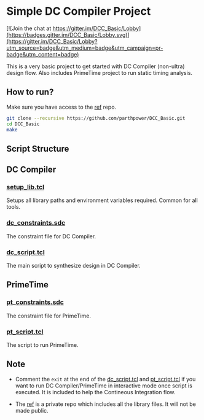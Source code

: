 # Simple DC Compiler Project

[![Join the chat at https://gitter.im/DCC_Basic/Lobby](https://badges.gitter.im/DCC_Basic/Lobby.svg)](https://gitter.im/DCC_Basic/Lobby?utm_source=badge&utm_medium=badge&utm_campaign=pr-badge&utm_content=badge)

This is a very basic project to get started with DC Compiler (non-ultra) design flow. Also includes PrimeTime project to run static timing analysis.

## How to run? 

Make sure you have access to the [ref](https://github.com/parthpower/ref) repo.

``` sh
git clone --recursive https://github.com/parthpower/DCC_Basic.git
cd DCC_Basic
make
```

## Script Structure

## DC Compiler

### [setup_lib.tcl](script/setup_lib.tcl)
Setups all library paths and environment variables required. Common for all tools.

### [dc_constraints.sdc](script/constraint.sdc) 
The constraint file for DC Compiler.

### [dc_script.tcl](script/dc_script.tcl)
The main script to synthesize design in DC Compiler.

## PrimeTime
### [pt_constraints.sdc](script/pt_constraints.sdc)
The constraint file for PrimeTime.

### [pt_script.tcl](script/pt_script.tcl) 
The script to run PrimeTime.

## Note
- Comment the `exit` at the end of the [dc_script.tcl](script/dc_script.tcl) and [pt_script.tcl](script/pt_script.tcl) if you want to run DC Compiler/PrimeTime in interactive mode once script is executed. It is included to help the Contineous Integration flow.

- The [ref](https://github.com/parthpower/ref) is a private repo which includes all the library files. It will not be made public.
